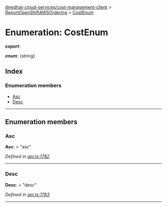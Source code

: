 [@redhat-cloud-services/cost-management-client](../README.md) > [ReportOpenShiftAWSOrdering](../modules/reportopenshiftawsordering.md) > [CostEnum](../enums/reportopenshiftawsordering.costenum.md)

# Enumeration: CostEnum

*__export__*: 

*__enum__*: {string}

## Index

### Enumeration members

* [Asc](reportopenshiftawsordering.costenum.md#asc)
* [Desc](reportopenshiftawsordering.costenum.md#desc)

---

## Enumeration members

<a id="asc"></a>

###  Asc

**Asc**:  = "asc"

*Defined in [api.ts:1782](https://github.com/RedHatInsights/javascript-clients/blob/master/packages/cost-management/api.ts#L1782)*

___
<a id="desc"></a>

###  Desc

**Desc**:  = "desc"

*Defined in [api.ts:1783](https://github.com/RedHatInsights/javascript-clients/blob/master/packages/cost-management/api.ts#L1783)*

___

